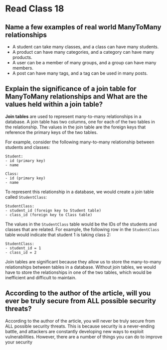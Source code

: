 # Read Class 18

## Name a few examples of real world ManyToMany relationships

* A student can take many classes, and a class can have many students.
* A product can have many categories, and a category can have many products.
* A user can be a member of many groups, and a group can have many members.
* A post can have many tags, and a tag can be used in many posts.

## Explain the significance of a join table for ManyToMany relationships and What are the values held within a join table?

**Join tables** are used to represent many-to-many relationships in a database. A join table has two columns, one for each of the two tables in the relationship. The values in the join table are the foreign keys that reference the primary keys of the two tables.

For example, consider the following many-to-many relationship between students and classes:

```
Student:
- id (primary key)
- name

Class:
- id (primary key)
- name
```

To represent this relationship in a database, we would create a join table called `StudentClass`:

```
StudentClass:
- student_id (foreign key to Student table)
- class_id (foreign key to Class table)
```

The values in the `StudentClass` table would be the IDs of the students and classes that are related. For example, the following row in the `StudentClass` table would indicate that student 1 is taking class 2:

```
StudentClass:
- student_id = 1
- class_id = 2
```

Join tables are significant because they allow us to store the many-to-many relationships between tables in a database. Without join tables, we would have to store the relationships in one of the two tables, which would be inefficient and difficult to maintain.

## According to the author of the article, will you ever be truly secure from ALL possible security threats?

According to the author of the article, you will never be truly secure from ALL possible security threats. This is because security is a never-ending battle, and attackers are constantly developing new ways to exploit vulnerabilities. However, there are a number of things you can do to improve your security
